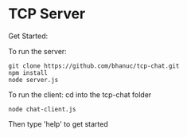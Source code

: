 # TCP Server

Get Started: 

To run the server:

```
git clone https://github.com/bhanuc/tcp-chat.git
npm install
node server.js
```

To run the client:
cd into the tcp-chat folder
```
node chat-client.js
```
Then type 'help' to get started

